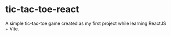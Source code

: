 # tic-tac-toe-react
A simple tic-tac-toe game created as my first project while learning ReactJS + Vite.
